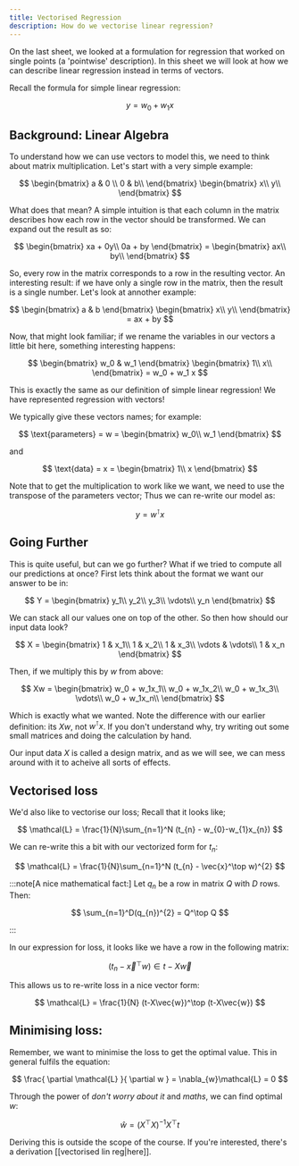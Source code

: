 ```yaml
---
title: Vectorised Regression
description: How do we vectorise linear regression?
---
```


On the last sheet, we looked at a formulation for regression that worked on single points (a 'pointwise' description). In this sheet we will look at how we can describe linear regression instead in terms of vectors.

Recall the formula for simple linear regression:

$$
y = w_0 + w_1 x
$$

## Background: Linear Algebra

To understand how we can use vectors to model this, we need to think about matrix multiplication. Let's start with a very simple example:

$$
\begin{bmatrix}
    a & 0 \\ 0 & b\\
\end{bmatrix}
\begin{bmatrix}
    x\\
    y\\
\end{bmatrix}
$$

What does that mean? A simple intuition is that each column in the matrix describes how each row in the vector should be transformed. We can expand out the result as so:

$$
\begin{bmatrix}
    xa + 0y\\
    0a + by
\end{bmatrix} =
\begin{bmatrix}
    ax\\
    by\\
\end{bmatrix}
$$

So, every row in the matrix corresponds to a row in the resulting vector. An interesting result: if we have only a single row in the matrix, then the result is a single number. Let's look at annother example:

$$
\begin{bmatrix}
    a & b
\end{bmatrix}
\begin{bmatrix}
    x\\
    y\\
\end{bmatrix} = ax + by
$$

Now, that might look familiar; if we rename the variables in our vectors a little bit here, something interesting happens:

$$
\begin{bmatrix}
    w_0 & w_1
\end{bmatrix}
\begin{bmatrix}
    1\\
    x\\
\end{bmatrix} = w_0 + w_1 x
$$

This is exactly the same as our definition of simple linear regression! We have represented regression with vectors!

We typically give these vectors names; for example:

$$
\text{parameters} = w = \begin{bmatrix}
    w_0\\
    w_1
\end{bmatrix}
$$

and

$$
\text{data} = x = \begin{bmatrix}
1\\
x
\end{bmatrix}
$$

Note that to get the multiplication to work like we want, we need to use the transpose of the parameters vector; Thus we can re-write our model as:

$$
y = w^\intercal x
$$

## Going Further

This is quite useful, but can we go further? What if we tried to compute all our predictions at once? First lets think about the format we want our answer to be in:

$$
Y = \begin{bmatrix}
    y_1\\
    y_2\\
    y_3\\
    \vdots\\
    y_n
\end{bmatrix}
$$

We can stack all our values one on top of the other. So then how should our input data look?

$$
X = \begin{bmatrix}
    1 & x_1\\
    1 & x_2\\
    1 & x_3\\
    \vdots & \vdots\\
    1 & x_n
\end{bmatrix}
$$

Then, if we multiply this by $w$ from above:

$$
Xw = \begin{bmatrix}
    w_0 + w_1x_1\\
    w_0 + w_1x_2\\
    w_0 + w_1x_3\\
    \vdots\\
    w_0 + w_1x_n\\
\end{bmatrix}
$$

Which is exactly what we wanted. Note the difference with our earlier definition: its $Xw$, not $w^\intercal x$. If you don't understand why, try writing out some small matrices and doing the calculation by hand.

Our input data $X$ is called a design matrix, and as we will see, we can mess around with it to acheive all sorts of effects.

## Vectorised loss

We'd also like to vectorise our loss; Recall that it looks like;

$$
\mathcal{L} = \frac{1}{N}\sum_{n=1}^N (t_{n} - w_{0}-w_{1}x_{n})
$$

We can re-write this a bit with our vectorized form for $t_{n}$:

$$
\mathcal{L} = \frac{1}{N}\sum_{n=1}^N (t_{n} - \vec{x}^\top w)^{2}
$$

:::note[A nice mathematical fact:]
Let $q_{n}$ be a row in matrix $Q$ with $D$ rows. Then:

$$
\sum_{n=1}^D(q_{n})^{2} = Q^\top Q
$$

:::

In our expression for loss, it looks like we have a row in the following matrix:

$$
(t_{n} - \vec{x}^\top w) \in t - X\vec{w}
$$

This allows us to re-write loss in a nice vector form:

$$
\mathcal{L} = \frac{1}{N} (t-X\vec{w})^\top (t-X\vec{w})
$$

## Minimising loss:

Remember, we want to minimise the loss to get the optimal value. This in general fulfils the equation:

$$
\frac{ \partial \mathcal{L} }{ \partial w }  = \nabla_{w}\mathcal{L} = 0
$$

Through the power of _don't worry about it_ and _maths_, we can find optimal $w$:

$$
\hat{w}=(X^\top X)^{-1} X^\top t
$$

Deriving this is outside the scope of the course. If you're interested, there's a derivation [[vectorised lin reg|here]].
